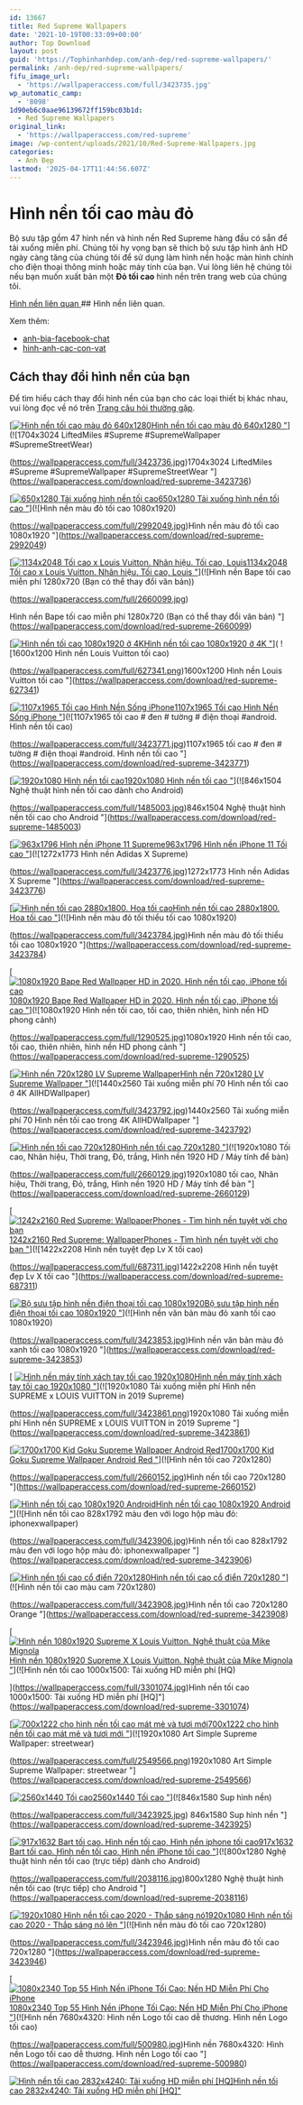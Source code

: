 ```yaml
---
id: 13667
title: Red Supreme Wallpapers
date: '2021-10-19T00:33:09+00:00'
author: Top Download
layout: post
guid: 'https://Tophinhanhdep.com/anh-dep/red-supreme-wallpapers/'
permalink: /anh-dep/red-supreme-wallpapers/
fifu_image_url:
  - 'https://wallpaperaccess.com/full/3423735.jpg'
wp_automatic_camp:
  - '8098'
1d90eb6c0aae96139672ff159bc03b1d:
  - Red Supreme Wallpapers
original_link:
  - 'https://wallpaperaccess.com/red-supreme'
image: /wp-content/uploads/2021/10/Red-Supreme-Wallpapers.jpg
categories:
  - Ảnh Đẹp
lastmod: '2025-04-17T11:44:56.607Z'
---
```

# Hình nền tối cao màu đỏ

Bộ sưu tập gồm 47 hình nền và hình nền Red Supreme hàng đầu có sẵn để tải xuống miễn phí. Chúng tôi hy vọng bạn sẽ thích bộ sưu tập hình ảnh HD ngày càng tăng của chúng tôi để sử dụng làm hình nền hoặc màn hình chính cho điện thoại thông minh hoặc máy tính của bạn. Vui lòng liên hệ chúng tôi nếu bạn muốn xuất bản một **Đỏ tối cao** hình nền trên trang web của chúng tôi.

[Hình nền liên quan ](#related) ## Hình nền liên quan.

   
 Xem thêm:

   
- [anh-bia-facebook-chat](https://tophinhanhdep.com/anh-bia/anh-bia-facebook-chat/)
- [hinh-anh-cac-con-vat](https://tophinhanhdep.com/the-gioi-dong-vat/hinh-anh-cac-con-vat/)

## Cách thay đổi hình nền của bạn

Để tìm hiểu cách thay đổi hình nền của bạn cho các loại thiết bị khác nhau, vui lòng đọc về nó trên [Trang câu hỏi thường gặp](https://tophinhanhdep.com/faq/).

  
[[![Hình nền tối cao màu đỏ 640x1280](https://wallpaperaccess.com/full/3423735.jpg)Hình nền tối cao màu đỏ 640x1280 "](https://wallpaperaccess.com/download/red-supreme-3423735)](![1704x3024 LiftedMiles #Supreme #SupremeWallpaper #SupremeStreetWear)

(https://wallpaperaccess.com/full/3423736.jpg)1704x3024 LiftedMiles #Supreme #SupremeWallpaper #SupremeStreetWear "](https://wallpaperaccess.com/download/red-supreme-3423736)

[[![650x1280 Tải xuống hình nền tối cao](https://wallpaperaccess.com/full/3423738.jpg)650x1280 Tải xuống hình nền tối cao "](https://wallpaperaccess.com/download/red-supreme-3423738)](![Hình nền màu đỏ tối cao 1080x1920)

(https://wallpaperaccess.com/full/2992049.jpg)Hình nền màu đỏ tối cao 1080x1920 "](https://wallpaperaccess.com/download/red-supreme-2992049)

[[![1134x2048 Tối cao x Louis Vuitton.  Nhãn hiệu.  Tối cao, Louis](https://wallpaperaccess.com/full/37519.jpg)1134x2048 Tối cao x Louis Vuitton. Nhãn hiệu. Tối cao, Louis "](https://wallpaperaccess.com/download/red-supreme-37519)](![Hình nền Bape tối cao miễn phí 1280x720 (Bạn có thể thay đổi văn bản))

(https://wallpaperaccess.com/full/2660099.jpg)

Hình nền Bape tối cao miễn phí 1280x720 (Bạn có thể thay đổi văn bản) "](https://wallpaperaccess.com/download/red-supreme-2660099)

[[![Hình nền tối cao 1080x1920 ở 4K](https://wallpaperaccess.com/full/788774.png)Hình nền tối cao 1080x1920 ở 4K "](https://wallpaperaccess.com/download/red-supreme-788774)]( ![1600x1200 Hình nền Louis Vuitton tối cao)

(https://wallpaperaccess.com/full/627341.png)1600x1200 Hình nền Louis Vuitton tối cao "](https://wallpaperaccess.com/download/red-supreme-627341)

[[![1107x1965 Tối cao Hình Nền Sống iPhone](https://wallpaperaccess.com/full/3423743.jpg)1107x1965 Tối cao Hình Nền Sống iPhone "](https://wallpaperaccess.com/download/red-supreme-3423743)](![1107x1965 tối cao # đen # tường # điện thoại #android.  Hình nền tối cao)

(https://wallpaperaccess.com/full/3423771.jpg)1107x1965 tối cao # đen # tường # điện thoại #android. Hình nền tối cao "](https://wallpaperaccess.com/download/red-supreme-3423771)

[[![1920x1080 Hình nền tối cao](https://wallpaperaccess.com/full/1116139.jpg)1920x1080 Hình nền tối cao "](https://wallpaperaccess.com/download/red-supreme-1116139)](![846x1504 Nghệ thuật hình nền tối cao dành cho Android)

(https://wallpaperaccess.com/full/1485003.jpg)846x1504 Nghệ thuật hình nền tối cao cho Android "](https://wallpaperaccess.com/download/red-supreme-1485003)

[[![963x1796 Hình nền iPhone 11 Supreme](https://wallpaperaccess.com/full/1720021.jpg)963x1796 Hình nền iPhone 11 Tối cao "](https://wallpaperaccess.com/download/red-supreme-1720021)](![1272x1773 Hình nền Adidas X Supreme)

(https://wallpaperaccess.com/full/3423776.jpg)1272x1773 Hình nền Adidas X Supreme "](https://wallpaperaccess.com/download/red-supreme-3423776)

[[![Hình nền tối cao 2880x1800.  Hoa tối cao](https://wallpaperaccess.com/full/1992794.jpg)Hình nền tối cao 2880x1800. Hoa tối cao "](https://wallpaperaccess.com/download/red-supreme-1992794)](![Hình nền màu đỏ tối thiểu tối cao 1080x1920)

(https://wallpaperaccess.com/full/3423784.jpg)Hình nền màu đỏ tối thiểu tối cao 1080x1920 "](https://wallpaperaccess.com/download/red-supreme-3423784)

[[![1080x1920 Bape Red Wallpaper HD in 2020. Hình nền tối cao, iPhone tối cao](https://wallpaperaccess.com/full/3423788.jpg)1080x1920 Bape Red Wallpaper HD in 2020. Hình nền tối cao, iPhone tối cao "](https://wallpaperaccess.com/download/red-supreme-3423788)](![1080x1920 Hình nền tối cao, tối cao, thiên nhiên, hình nền HD phong cảnh)

(https://wallpaperaccess.com/full/1290525.jpg)1080x1920 Hình nền tối cao, tối cao, thiên nhiên, hình nền HD phong cảnh "](https://wallpaperaccess.com/download/red-supreme-1290525)

[[![Hình nền 720x1280 LV Supreme Wallpaper](https://wallpaperaccess.com/full/3394377.jpg)Hình nền 720x1280 LV Supreme Wallpaper "](https://wallpaperaccess.com/download/red-supreme-3394377)](![1440x2560 Tải xuống miễn phí 70 Hình nền tối cao ở 4K AllHDWallpaper)

(https://wallpaperaccess.com/full/3423792.jpg)1440x2560 Tải xuống miễn phí 70 Hình nền tối cao trong 4K AllHDWallpaper "](https://wallpaperaccess.com/download/red-supreme-3423792)

[[![Hình nền tối cao 720x1280](https://wallpaperaccess.com/full/22395.jpg)Hình nền tối cao 720x1280 "](https://wallpaperaccess.com/download/red-supreme-22395)](![1920x1080 Tối cao, Nhãn hiệu, Thời trang, Đỏ, trắng, Hình nền 1920 HD / Máy tính để bàn)

(https://wallpaperaccess.com/full/2660129.jpg)1920x1080 tối cao, Nhãn hiệu, Thời trang, Đỏ, trắng, Hình nền 1920 HD / Máy tính để bàn "](https://wallpaperaccess.com/download/red-supreme-2660129)

[[![1242x2160 Red Supreme: WallpaperPhones - Tìm hình nền tuyệt vời cho bạn](https://wallpaperaccess.com/full/3423838.jpg)1242x2160 Red Supreme: WallpaperPhones - Tìm hình nền tuyệt vời cho bạn "](https://wallpaperaccess.com/download/red-supreme-3423838)](![1422x2208 Hình nền tuyệt đẹp Lv X tối cao)

(https://wallpaperaccess.com/full/687311.jpg)1422x2208 Hình nền tuyệt đẹp Lv X tối cao "](https://wallpaperaccess.com/download/red-supreme-687311)

[[![Bộ sưu tập hình nền điện thoại tối cao 1080x1920](https://wallpaperaccess.com/full/2322078.png)Bộ sưu tập hình nền điện thoại tối cao 1080x1920 "](https://wallpaperaccess.com/download/red-supreme-2322078)](![Hình nền văn bản màu đỏ xanh tối cao 1080x1920)

(https://wallpaperaccess.com/full/3423853.jpg)Hình nền văn bản màu đỏ xanh tối cao 1080x1920 "](https://wallpaperaccess.com/download/red-supreme-3423853)

[ [![Hình nền máy tính xách tay tối cao 1920x1080](https://wallpaperaccess.com/full/3423859.jpg)Hình nền máy tính xách tay tối cao 1920x1080 "](https://wallpaperaccess.com/download/red-supreme-3423859)](![1920x1080 Tải xuống miễn phí Hình nền SUPREME x LOUIS VUITTON in 2019 Supreme)

(https://wallpaperaccess.com/full/3423861.png)1920x1080 Tải xuống miễn phí Hình nền SUPREME x LOUIS VUITTON in 2019 Supreme "](https://wallpaperaccess.com/download/red-supreme-3423861)

[[![1700x1700 Kid Goku Supreme Wallpaper Android Red](https://wallpaperaccess.com/full/3423882.jpg)1700x1700 Kid Goku Supreme Wallpaper Android Red "](https://wallpaperaccess.com/download/red-supreme-3423882)](![Hình nền tối cao 720x1280)

(https://wallpaperaccess.com/full/2660152.jpg)Hình nền tối cao 720x1280 "](https://wallpaperaccess.com/download/red-supreme-2660152)

[[![Hình nền tối cao 1080x1920 Android](https://wallpaperaccess.com/full/3423900.jpg)Hình nền tối cao 1080x1920 Android "](https://wallpaperaccess.com/download/red-supreme-3423900)](![Hình nền tối cao 828x1792 màu đen với logo hộp màu đỏ: iphonexwallpaper)

(https://wallpaperaccess.com/full/3423906.jpg)Hình nền tối cao 828x1792 màu đen với logo hộp màu đỏ: iphonexwallpaper "](https://wallpaperaccess.com/download/red-supreme-3423906)

[[![Hình nền tối cao cổ điển 720x1280](https://wallpaperaccess.com/full/2985914.jpg)Hình nền tối cao cổ điển 720x1280 "](https://wallpaperaccess.com/download/red-supreme-2985914)](![Hình nền tối cao màu cam 720x1280)

(https://wallpaperaccess.com/full/3423908.jpg)Hình nền tối cao 720x1280 Orange "](https://wallpaperaccess.com/download/red-supreme-3423908)

[[![Hình nền 1080x1920 Supreme X Louis Vuitton.  Nghệ thuật của Mike Mignola](https://wallpaperaccess.com/full/3423909.jpg)Hình nền 1080x1920 Supreme X Louis Vuitton. Nghệ thuật của Mike Mignola "](https://wallpaperaccess.com/download/red-supreme-3423909)](![Hình nền tối cao 1000x1500: Tải xuống HD miễn phí [HQ)

](https://wallpaperaccess.com/full/3301074.jpg)Hình nền tối cao 1000x1500: Tải xuống HD miễn phí \[HQ\]"](https://wallpaperaccess.com/download/red-supreme-3301074)

[[![700x1222 cho hình nền tối cao mát mẻ và tươi mới](https://wallpaperaccess.com/full/3187760.jpg)700x1222 cho hình nền tối cao mát mẻ và tươi mới "](https://wallpaperaccess.com/download/red-supreme-3187760)](![1920x1080 Art Simple Supreme Wallpaper: streetwear)

(https://wallpaperaccess.com/full/2549566.png)1920x1080 Art Simple Supreme Wallpaper: streetwear "](https://wallpaperaccess.com/download/red-supreme-2549566)

[[![2560x1440 Tối cao](https://wallpaperaccess.com/full/3423923.jpg)2560x1440 Tối cao "](https://wallpaperaccess.com/download/red-supreme-3423923)](![846x1580 Sup hình nền)

(https://wallpaperaccess.com/full/3423925.jpg) 846x1580 Sup hình nền "](https://wallpaperaccess.com/download/red-supreme-3423925)

[[![917x1632 Bart tối cao.  Hình nền tối cao, Hình nền iphone tối cao](https://wallpaperaccess.com/full/3423932.jpg)917x1632 Bart tối cao. Hình nền tối cao, Hình nền iPhone tối cao "](https://wallpaperaccess.com/download/red-supreme-3423932)](![800x1280 Nghệ thuật hình nền tối cao (trực tiếp) dành cho Android)

(https://wallpaperaccess.com/full/2038116.jpg)800x1280 Nghệ thuật hình nền tối cao (trực tiếp) cho Android "](https://wallpaperaccess.com/download/red-supreme-2038116)

[[![1920x1080 Hình nền tối cao 2020 - Thắp sáng nó](https://wallpaperaccess.com/full/2312397.jpg)1920x1080 Hình nền tối cao 2020 - Thắp sáng nó lên "](https://wallpaperaccess.com/download/red-supreme-2312397)](![Hình nền màu đỏ tối cao 720x1280)

(https://wallpaperaccess.com/full/3423946.jpg)Hình nền màu đỏ tối cao 720x1280 "](https://wallpaperaccess.com/download/red-supreme-3423946)

[[![1080x2340 Top 55 Hình Nền iPhone Tối Cao: Nền HD Miễn Phí Cho iPhone](https://wallpaperaccess.com/full/3423950.jpg)1080x2340 Top 55 Hình Nền iPhone Tối Cao: Nền HD Miễn Phí Cho iPhone "](https://wallpaperaccess.com/download/red-supreme-3423950)](![Hình nền 7680x4320: Hình nền Logo tối cao dễ thương.  Hình nền Logo tối cao)

(https://wallpaperaccess.com/full/500980.jpg)Hình nền 7680x4320: Hình nền Logo tối cao dễ thương. Hình nền Logo tối cao "](https://wallpaperaccess.com/download/red-supreme-500980)

[![Hình nền tối cao 2832x4240: Tải xuống HD miễn phí [HQ]](https://wallpaperaccess.com/full/2038239.jpg)Hình nền tối cao 2832x4240: Tải xuống HD miễn phí \[HQ\]"](https://wallpaperaccess.com/download/red-supreme-2038239)
